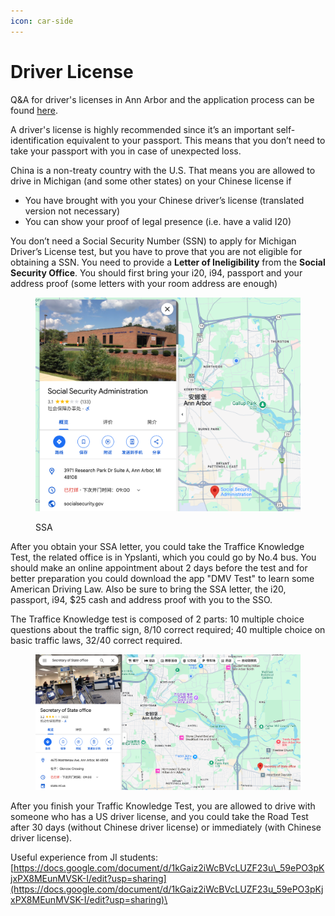 ```yaml
---
icon: car-side
---
```


# Driver License



Q\&A for driver's licenses in Ann Arbor and the application process can be found [here](https://internationalcenter.umich.edu/resources/life/getting-drivers-license).

A driver's license is highly recommended since it’s an important self-identification equivalent to your passport. This means that you don’t need to take your passport with you in case of unexpected loss.

China is a non-treaty country with the U.S. That means you are allowed to drive in Michigan (and some other states) on your Chinese license if

* You have brought with you your Chinese driver’s license (translated version not necessary)
* You can show your proof of legal presence (i.e. have a valid I20)

You don’t need a Social Security Number (SSN) to apply for Michigan Driver’s License test, but you have to prove that you are not eligible for obtaining a SSN. You need to provide a **Letter of Ineligibility** from the **Social Security Office**. You should first bring your i20, i94, passport and your address proof (some letters with your room address are enough)

<figure><img src="../.gitbook/assets/image (5).png" alt=""><figcaption><p>SSA</p></figcaption></figure>

After you obtain your SSA letter, you could take the Traffice Knowledge Test, the related office is in Ypslanti, which you could go by No.4 bus. You should make an online appointment about 2 days before the test and for better preparation you could download the app "DMV Test" to learn some American Driving Law. Also be sure to bring the SSA letter, the i20, passport, i94, $25 cash and address proof with you to the SSO.

The Traffice Knowledge test is composed of 2 parts: 10 multiple choice questions about the traffic sign, 8/10 correct required; 40 multiple choice on basic traffic laws, 32/40 correct required.

<figure><img src="../.gitbook/assets/image (7).png" alt=""><figcaption></figcaption></figure>

After you finish your Traffic Knowledge Test, you are allowed to drive with someone who has a US driver license, and you could take the Road Test after 30 days (without Chinese driver license) or immediately (with Chinese driver license).

Useful experience from JI students: [https://docs.google.com/document/d/1kGaiz2iWcBVcLUZF23u\_59ePO3pKjxPX8MEunMVSK-I/edit?usp=sharing](https://docs.google.com/document/d/1kGaiz2iWcBVcLUZF23u_59ePO3pKjxPX8MEunMVSK-I/edit?usp=sharing)\
